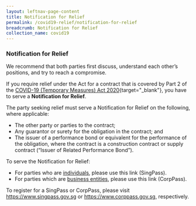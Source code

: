 ```yaml
---
layout: leftnav-page-content
title: Notification for Relief
permalink: /covid19-relief/notification-for-relief
breadcrumb: Notification for Relief
collection_name: covid19
---
```


### Notification for Relief ### 

We recommend that both parties first discuss, understand each other’s positions, and try to reach a compromise.

If you require relief under the Act for a contract that is covered by Part 2 of the [COVID-19 (Temporary Measures) Act 2020](https://sso.agc.gov.sg/Act/COVID19TMA2020){target="_blank"}, you have to serve a <b>Notification for Relief</b>.

The party seeking relief must serve a Notification for Relief on the following, where applicable:
* The other party or parties to the contract;
* Any guarantor or surety for the obligation in the contract; and
* The issuer of a performance bond or equivalent for the performance of the obligation, where the contract is a construction contract or supply contract (“Issuer of Related Performance Bond”).

To serve the Notification for Relief:
* For parties who are <u>individuals</u>, please use this link (SingPass).
* For parties which are <u>business entities</u>, please use this link (CorpPass).

To register for a SingPass or CorpPass, please visit https://www.singpass.gov.sg or https://www.corppass.gov.sg, respectively. 





